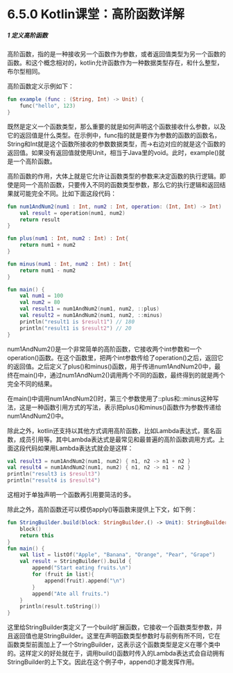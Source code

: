 # 6.5.0 Kotlin课堂：高阶函数详解

##### 1 定义高阶函数

高阶函数，指的是一种接收另一个函数作为参数，或者返回值类型为另一个函数的函数。和这个概念相对的，kotlin允许函数作为一种数据类型存在，和什么整型，布尔型相同。

高阶函数定义示例如下：

```kotlin
fun example (func : (String, Int) -> Unit) {
	func("hello", 123)
}
```

既然是定义一个函数类型，那么重要的就是如何声明这个函数接收什么参数，以及它的返回值是什么类型。在示例中，func指的就是要作为参数的函数的函数名，String和Int就是这个函数所接收的参数数据类型，而->右边对应的就是这个函数的返回值。如果没有返回值就使用Unit，相当于Java里的void。此时，example()就是一个高阶函数。

高阶函数的作用，大体上就是它允许让函数类型的参数来决定函数的执行逻辑。即使是同一个高阶函数，只要传入不同的函数类型参数，那么它的执行逻辑和返回结果就可能完全不同。比如下面这段代码：

```kotlin
fun num1AndNum2(num1 : Int, num2 : Int, operation: (Int, Int) -> Int) : Int {
    val result = operation(num1, num2)
    return result
}

fun plus(num1 : Int, num2 : Int) : Int{
    return num1 + num2
}

fun minus(num1 : Int, num2 : Int) : Int{
    return num1 - num2
}

fun main() {
    val num1 = 100
    val num2 = 80
    val result1 = num1AndNum2(num1, num2, ::plus)
    val result2 = num1AndNum2(num1, num2, ::minus)
    println("result1 is $result1") // 180
    println("result1 is $result2") // 20
}
```

num1AndNum2()是一个非常简单的高阶函数，它接收两个int参数和一个operation()函数。在这个函数里，把两个int参数传给了operation()之后，返回它的返回值。之后定义了plus()和minus()函数，用于传进num1AndNum2()中，最终在main()中，通过num1AndNum2()调用两个不同的函数，最终得到的就是两个完全不同的结果。

在main()中调用num1AndNum2()时，第三个参数使用了::plus和::minus这种写法，这是一种函数引用方式的写法，表示把plus()和minus()函数作为参数传递给num1AndNum2()中。

除此之外，kotlin还支持以其他方式调用高阶函数，比如Lambda表达式，匿名函数，成员引用等。其中Lambda表达式是最常见和最普遍的高阶函数调用方式。上面这段代码如果用Lambda表达式就会是这样：

```kotlin
val result3 = num1AndNum2(num1, num2) { n1, n2 -> n1 + n2 }
val result4 = num1AndNum2(num1, num2) { n1, n2 -> n1 - n2 }
println("result3 is $result3")
println("result4 is $result4")
```

这相对于单独声明一个函数再引用要简洁的多。

除此之外，高阶函数还可以模仿apply()等函数来提供上下文，如下例：

```kotlin
fun StringBuilder.build(block: StringBuilder.() -> Unit): StringBuilder {
    block()
    return this
}
fun main() {
    val list = listOf("Apple", "Banana", "Orange", "Pear", "Grape")
    val result = StringBuilder().build { 
        append("Start eating fruits.\n")
        for (fruit in list){
            append(fruit).append("\n")
        }
        append("Ate all fruits.")
    }
    println(result.toString())
}
```

这里给StringBuilder类定义了一个build扩展函数，它接收一个函数类型参数，并且返回值也是StringBuilder。这里在声明函数类型参数时与前例有所不同，它在函数类型前面加上了一个StringBuilder，这表示这个函数类型是定义在哪个类中的。这样定义的好处就在于，调用build()函数时传入的Lambda表达式会自动拥有StringBuilder的上下文。因此在这个例子中，append()才能发挥作用。
